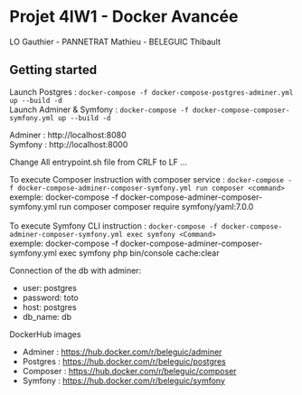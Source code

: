 # Projet 4IW1 - Docker Avancée

LO Gauthier - PANNETRAT Mathieu - BELEGUIC Thibault

## Getting started

Launch Postgres : `docker-compose -f docker-compose-postgres-adminer.yml up --build -d` <br>
Launch Adminer & Symfony : `docker-compose -f docker-compose-composer-symfony.yml up --build -d`

Adminer : http://localhost:8080<br>
Symfony : http://localhost:8000

Change All entrypoint.sh file from CRLF to LF ...

To execute Composer instruction with composer service : `docker-compose -f docker-compose-adminer-composer-symfony.yml run composer <command>`<br>
exemple: docker-compose -f docker-compose-adminer-composer-symfony.yml run composer composer require symfony/yaml:7.0.0 <br>
<br> 
To execute Symfony CLI instruction : `docker-compose -f docker-compose-adminer-composer-symfony.yml exec symfony <Command>` <br>
exemple: docker-compose -f docker-compose-adminer-composer-symfony.yml exec symfony php bin/console cache:clear

Connection of the db with adminer:

- user: postgres
- password: toto
- host: postgres
- db_name: db

DockerHub images
- Adminer : https://hub.docker.com/r/beleguic/adminer
- Postgres : https://hub.docker.com/r/beleguic/postgres
- Composer : https://hub.docker.com/r/beleguic/composer
- Symfony : https://hub.docker.com/r/beleguic/symfony

